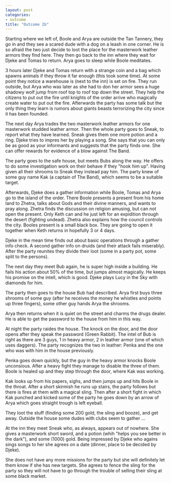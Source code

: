 ```yaml
---
layout: post
categories:
- outcome
title: "Outcome 2b"
---
```


Starting where we left of, Boole and Arya are outside the Tan Tannery, they go in and they see a scared dude with a dog on a leash in one corner. He is so afraid the two just decide to loot the place for the masterwork leather armors they find here. They then go back to the inn where they wait for Djeke and Tomas to return. Arya goes to sleep while Boole meditates.

3 hours later Djeke and Tomas return with a strange coin and a bag which spawns animals if they throw it far enough (this took some time). At some point they notice a warehouse is (next to the inn) is set on fire.  They run outside, but Arya who was later as she had to don her armor sees a huge shadowy wolf jump from roof top to roof top down the street. They help the citizens to put out the fire until knights of the order arrive who magically create water to put out the fire. Afterwards the party has some talk but the only thing they learn is rumors about giants beasts terrorizing the city since it has been founded.

The next day Arya trades the two masterwork leather armors for one masterwork studded leather armor. Then the whole party goes to Sneak, to report what they have learned. Sneak gives them one more potion and a ring.  Djeke tries to impres her by playing a song. She says that you can only be as good as your informants and suggests that the party finds one. She can offer rewards for evidence of a blow against The Band.

The party goes to the safe house, but meets Bubs along the way. He offers to do some investigation work on their behave if they "hook him up". Having given all their shrooms to Sneak they instead pay him. The party knew of some guy name Kak (a captain of The Band), which seems to be a suitable target.

Afterwards, Djeke does a gather information while Boole, Tomas and Arya go to the island of the order. There Boole presents a present from his home land to Zhetra, talks about Gods and their divine manners, and wants to pray along. Zhetra finds the discussion on religion amusing, but can not open the present. Only Keth can and he just left for an expidition through the desert (fighting undead).  Zhetra also explains how the council controls the city. Booles present is a small black box. They are going to open it together when Keth returns in hopefully 3 or 4 days.

Djeke in the mean time finds out about basic operations through a gather info check. A second gather info on druids (and their attack fails miserably). After the party reunites they divide their loot (some in a party pot, some split to the persons).

The next day they meet Bub again, he is super high inside a building. He fails his action about 50% of the time, but jumps almost magically. He keeps his promise on the intell, which is good. Djeke plays Lucy in the Sky with diamonds for him.

The party then goes to the house Bub had described. Arya first buys three shrooms of some guy (after he receives the money he whistles and points up three fingers), some other guy hands Arya the shrooms.

Arya then returns when it is quiet on the street and charms the drugs dealer. He is able to get the password to the house from him in this way.

At night the party raides the house. The knock on the door, and the door opens after they speak the password (Green Rabbit). The intel of Bub is right as there are 3 guys, 1 in heavy armor, 2 in leather armor (one of which uses daggers). The party recognizes the two in leather: Penka and the one who was with him in the house previously.

Penka goes down quickly, but the guy in the heavy armor knocks Boole unconsious. After a heavy fight they manage to disable the three of them.  Boole is healed up and they step through the door, where Kak was working.

Kak looks up from his papers, sighs, and then jumps up and hits Boole in the throat. After a short skirmish he runs up stairs, the party follows but there is fires at them with a magical sling. Then after a short fight in which Kak punched and kicked some of the party he goes down by an arrow of Arya which goes straight trough is left eyeball.

They loot the stuff (finding some 200 gold, the sling and booze), and get away. Outside the house some dudes with clubs seem to gather ...

At the inn they meet Sneak who, as always, appears out of nowhere. She gives a masterwork short sword, and a potion (whih "helps you see better in the dark"), and some (1000) gold. Being impressed by Djeke who agains sings songs to her she agrees on a date (dinner, place to be decided by Djeke).

She does not have any more missions for the party but she will definitely let them know if she has new targets. She agrees to fence the sling for the party so they will not have to go through the trouble of selling their sling at some black market.
